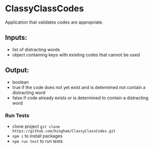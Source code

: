 # ClassyClassCodes
Application that validates codes are appropriate.

## Inputs:
- list of distracting words
- object containing keys with existing codes that cannot be used

## Output:
- boolean
- true if the code does not yet exist and is determined not contain a distracting word
- false if code already exists or is determined to contain a distracting word

### Run Tests
- clone project `git clone https://github.com/hingham/ClassyClassCodes.git`
- `npm i` to install packages
- `npm run test` to run tests